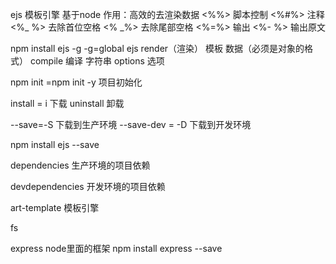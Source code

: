 ejs   模板引擎   基于node
作用：高效的去渲染数据
<%%> 脚本控制
<%#%> 注释
<%_ %>  去除首位空格
<% _%>  去除尾部空格
<%=%>   输出
<%-  %>  输出原文

npm install ejs -g
-g=global
ejs  render（渲染）   模板   数据（必须是对象的格式）
compile  编译   字符串  options  选项

npm init =npm init -y   项目初始化

install = i  下载   uninstall  卸载

--save=-S  下载到生产环境   --save-dev =  -D 下载到开发环境

npm  install ejs --save

dependencies  生产环境的项目依赖

devdependencies  开发环境的项目依赖


art-template   模板引擎

fs

express  node里面的框架
npm install express --save

